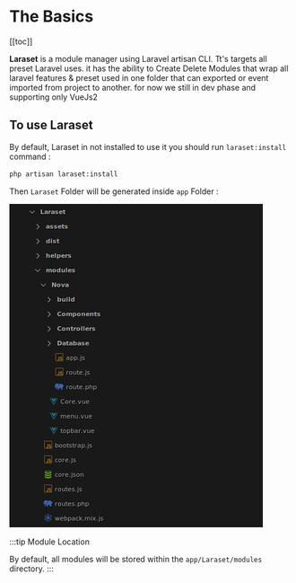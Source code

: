 # The Basics

[[toc]]

**Laraset** is a module manager using Laravel artisan CLI. Tt's targets all preset Laravel uses. it has the ability to Create Delete Modules that wrap all laravel features & preset used in one folder that can exported or event imported from project to another. for now we still in dev phase and supporting only VueJs2

## To use Laraset

By default, Laraset in not installed to use it you should run `laraset:install` command :

```bash
php artisan laraset:install
```
Then `Laraset` Folder will be generated inside `app` Folder : 

![Laraset Architecture](./img/laraset-architecture.png) <br>

:::tip Module Location

By default, all modules will be stored  within the  `app/Laraset/modules` directory.
:::
